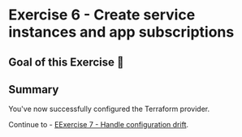 # Exercise 6 - Create service instances and app subscriptions

## Goal of this Exercise 🎯


## Summary

You've now successfully configured the Terraform provider.  

Continue to - [EExercise 7 - Handle configuration drift](exercises/EXERCISE7.md).
